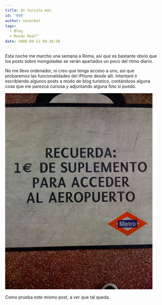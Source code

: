 ```yaml
---
title: Un turista más
id: '950'
author: neverbot
tags:
  - Blog
  - Mundo Real™
date: 2008-09-12 08:36:50
---
```


Esta noche me marcho una semana a Roma, así que es bastante obvio que los posts sobre mongoladas se verán apartados un poco del ritmo diario.

No me llevo ordenador, ni creo que tenga acceso a uno, así que probaremos las funcionalidades del iPhone desde allí. Intentaré ir escribiendo algunos posts a modo de blog turístico, contándoos alguna cosa que me parezca curiosa y adjuntando alguna foto si puedo.

![Metro de Madrid informa](./un-turista-mas/p-640-480-5bebeba2-94bf-446c-9052-18fea28b9224.jpeg "Metro de Madrid informa")

Como prueba este mismo post, a ver que tal queda.